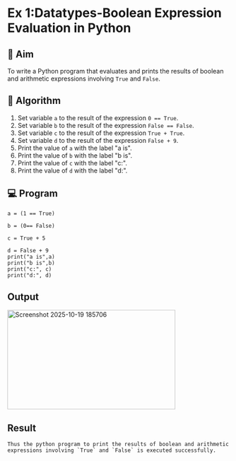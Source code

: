 
# Ex 1:Datatypes-Boolean Expression Evaluation in Python

## 🎯 Aim
To write a Python program that evaluates and prints the results of boolean and arithmetic expressions involving `True` and `False`.

## 🧠 Algorithm
1. Set variable `a` to the result of the expression `0 == True`.
2. Set variable `b` to the result of the expression `False == False`.
3. Set variable `c` to the result of the expression `True + True`.
4. Set variable `d` to the result of the expression `False + 9`.
5. Print the value of `a` with the label "a is".
6. Print the value of `b` with the label "b is".
7. Print the value of `c` with the label "c:".
8. Print the value of `d` with the label "d:".

## 💻 Program
```
a = (1 == True)

b = (0== False)

c = True + 5

d = False + 9
print("a is",a)
print("b is",b)
print("c:", c)
print("d:", d)
```

## Output


<img width="380" height="225" alt="Screenshot 2025-10-19 185706" src="https://github.com/user-attachments/assets/ac8b648f-8904-4cae-9a8d-986d71eef8e1" />


## Result
```
Thus the python program to print the results of boolean and arithmetic expressions involving `True` and `False` is executed successfully.
```
